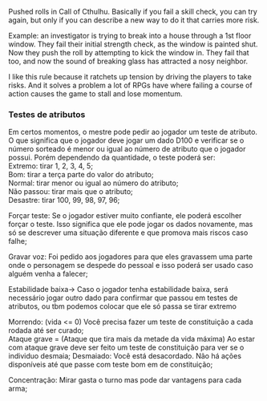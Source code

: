 Pushed rolls in Call of Cthulhu. Basically if you fail a skill check, you can try again, but only if you can describe a new way to do it that carries more risk.

Example: an investigator is trying to break into a house through a 1st floor window. They fail their initial strength check, as the window is painted shut. Now they push the roll by attempting to kick the window in. They fail that too, and now the sound of breaking glass has attracted a nosy neighbor.

I like this rule because it ratchets up tension by driving the players to take risks. And it solves a problem a lot of RPGs have where failing a course of action causes the game to stall and lose momentum.



### Testes de atributos  
Em certos momentos, o mestre pode pedir ao jogador um teste de atributo. O que significa que o jogador deve jogar um dado D100 e verificar se o número sorteado é menor ou igual ao número de atributo que o jogador possui. Porém dependendo da quantidade, o teste poderá ser:  
Extremo: tirar 1, 2, 3, 4, 5;  
Bom: tirar a terça parte do valor do atributo;  
Normal: tirar menor ou igual ao número do atributo;  
Não passou: tirar mais que o atributo;  
Desastre: tirar 100, 99, 98, 97, 96;  
  
Forçar teste: Se o jogador estiver muito confiante, ele poderá escolher forçar o teste. Isso significa que ele pode jogar os dados novamente, mas só se descrever uma situação diferente e que promova mais riscos caso falhe;  


Gravar voz: Foi pedido aos jogadores para que eles gravassem uma parte onde o personagem se despede do pessoal e isso poderá ser usado caso alguém venha a falecer;  

Estabilidade baixa-> Caso o jogador tenha estabilidade baixa, será necessário jogar outro dado para confirmar que passou em testes de atributos, ou tbm podemos colocar que ele só passa se tirar extremo  

Morrendo: (vida <= 0) Você precisa fazer um teste de constituição a cada rodada até ser curado;  
Ataque grave = (Ataque que tira mais da metade da vida máxima) Ao estar com ataque grave deve ser feito um teste de constituição para ver se o individuo desmaia; Desmaiado: Você está desacordado. Não há ações disponíveis até que passe com teste bom em de constituição;

Concentração: Mirar gasta o turno mas pode dar vantagens para cada arma;  

